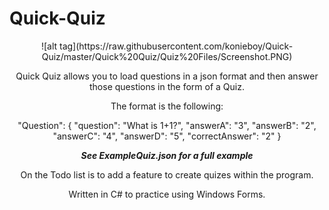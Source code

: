 # Quick-Quiz

<center>![alt tag](https://raw.githubusercontent.com/konieboy/Quick-Quiz/master/Quick%20Quiz/Quiz%20Files/Screenshot.PNG)<center>

Quick Quiz allows you to load questions in a json format and then answer those questions in the form of a Quiz.

The format is the following:

"Question": 
            {
                "question": "What is 1+1?",
                "answerA": "3",
                "answerB": "2",
                "answerC": "4",
                "answerD": "5",
                "correctAnswer": "2"
             }
             
***See ExampleQuiz.json for a full example***
             
On the Todo list is to add a feature to create quizes within the program.             

Written in C# to practice using Windows Forms.

